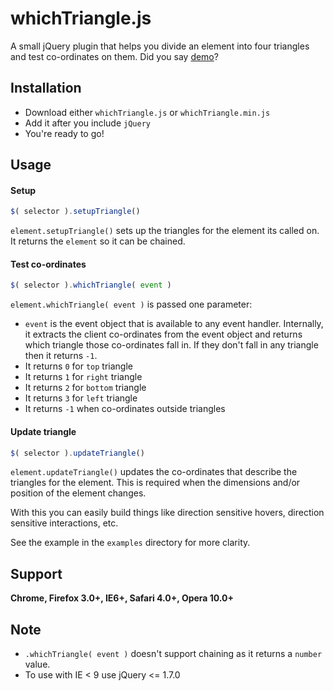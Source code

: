 whichTriangle.js
================
A small jQuery plugin that helps you divide an element into four triangles and test co-ordinates on them.
Did you say [demo](http://experiments.muditameta.com/whichTriangle/)?

Installation
----------------
- Download either `whichTriangle.js` or `whichTriangle.min.js`  
- Add it after you include `jQuery`
- You're ready to go!

Usage
----------------
#### Setup

```javascript
$( selector ).setupTriangle()
```
`element.setupTriangle()` sets up the triangles for the element its called on.   
It returns the `element` so it can be chained.

#### Test co-ordinates

```javascript
$( selector ).whichTriangle( event )
```

`element.whichTriangle( event )` is passed one parameter:

- `event` is the event object that is available to any event handler. Internally, it extracts the client co-ordinates
from the event object and returns which triangle those co-ordinates fall in. If they don't fall in any triangle then it 
returns `-1`.
- It returns `0` for `top` triangle
- It returns `1` for `right` triangle
- It returns `2` for `bottom` triangle
- It returns `3` for `left` triangle
- It returns `-1` when co-ordinates outside triangles

#### Update triangle

```javascript
$( selector ).updateTriangle()
```
`element.updateTriangle()` updates the co-ordinates that describe the triangles for the element. This is required when
the dimensions and/or position of the element changes.

With this you can easily build things like direction sensitive hovers, direction sensitive interactions, etc.

See the example in the `examples` directory for more clarity.

## Support
__Chrome, Firefox 3.0+, IE6+, Safari 4.0+, Opera 10.0+__

## Note

- `.whichTriangle( event )` doesn't support chaining as it returns a `number` value.
- To use with IE < 9 use jQuery <= 1.7.0
